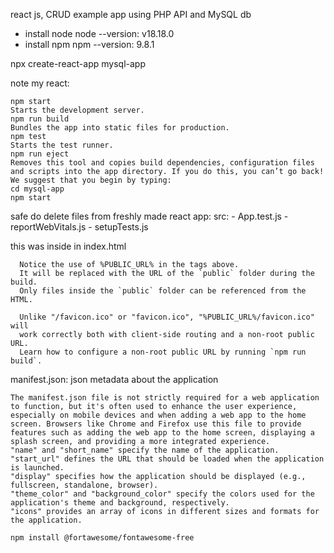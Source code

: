 react js, CRUD example app using PHP API and MySQL db
- install node
node --version: v18.18.0
- install npm
npm --version: 9.8.1

npx create-react-app mysql-app

note my react:

    npm start
    Starts the development server.
    npm run build
    Bundles the app into static files for production.
    npm test
    Starts the test runner.
    npm run eject
    Removes this tool and copies build dependencies, configuration files
    and scripts into the app directory. If you do this, you can’t go back!
    We suggest that you begin by typing:
    cd mysql-app
    npm start

safe do delete files from freshly made react app:
src:
    - App.test.js
    - reportWebVitals.js
    - setupTests.js

this was inside <head></head> in index.html

      Notice the use of %PUBLIC_URL% in the tags above.
      It will be replaced with the URL of the `public` folder during the build.
      Only files inside the `public` folder can be referenced from the HTML.

      Unlike "/favicon.ico" or "favicon.ico", "%PUBLIC_URL%/favicon.ico" will
      work correctly both with client-side routing and a non-root public URL.
      Learn how to configure a non-root public URL by running `npm run build`.

manifest.json: json metadata about the application

    The manifest.json file is not strictly required for a web application to function, but it's often used to enhance the user experience, especially on mobile devices and when adding a web app to the home screen. Browsers like Chrome and Firefox use this file to provide features such as adding the web app to the home screen, displaying a splash screen, and providing a more integrated experience.
    "name" and "short_name" specify the name of the application.
    "start_url" defines the URL that should be loaded when the application is launched.
    "display" specifies how the application should be displayed (e.g., fullscreen, standalone, browser).
    "theme_color" and "background_color" specify the colors used for the application's theme and background, respectively.
    "icons" provides an array of icons in different sizes and formats for the application.

    npm install @fortawesome/fontawesome-free